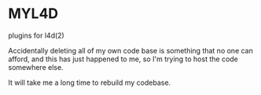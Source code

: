 # MYL4D
plugins for l4d(2)

Accidentally deleting all of my own code base is something that no one can afford, and this has just happened to me, so I'm trying to host the code somewhere else.

It will take me a long time to rebuild my codebase.

